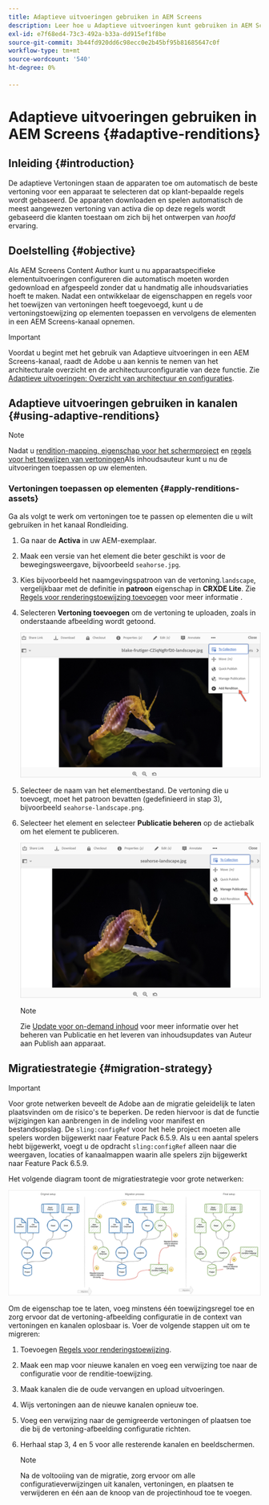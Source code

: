 ```yaml
---
title: Adaptieve uitvoeringen gebruiken in AEM Screens
description: Leer hoe u Adaptieve uitvoeringen kunt gebruiken in AEM Screens.
exl-id: e7f68ed4-73c3-492a-b33a-dd915ef1f8be
source-git-commit: 3b44fd920dd6c98ecc0e2b45bf95b81685647c0f
workflow-type: tm+mt
source-wordcount: '540'
ht-degree: 0%

---
```


# Adaptieve uitvoeringen gebruiken in AEM Screens {#adaptive-renditions}

## Inleiding {#introduction}

De adaptieve Vertoningen staan de apparaten toe om automatisch de beste vertoning voor een apparaat te selecteren dat op klant-bepaalde regels wordt gebaseerd. De apparaten downloaden en spelen automatisch de meest aangewezen vertoning van activa die op deze regels wordt gebaseerd die klanten toestaan om zich bij het ontwerpen van *hoofd* ervaring.

## Doelstelling {#objective}

Als AEM Screens Content Author kunt u nu apparaatspecifieke elementuitvoeringen configureren die automatisch moeten worden gedownload en afgespeeld zonder dat u handmatig alle inhoudsvariaties hoeft te maken.
Nadat een ontwikkelaar de eigenschappen en regels voor het toewijzen van vertoningen heeft toegevoegd, kunt u de vertoningstoewijzing op elementen toepassen en vervolgens de elementen in een AEM Screens-kanaal opnemen.

>[!IMPORTANT]
>Voordat u begint met het gebruik van Adaptieve uitvoeringen in een AEM Screens-kanaal, raadt de Adobe u aan kennis te nemen van het architecturale overzicht en de architectuurconfiguratie van deze functie. Zie [Adaptieve uitvoeringen: Overzicht van architectuur en configuraties](/help/user-guide/adaptive-renditions.md).

## Adaptieve uitvoeringen gebruiken in kanalen {#using-adaptive-renditions}

>[!NOTE]
>Nadat u [rendition-mapping, eigenschap voor het schermproject](/help/user-guide/adaptive-renditions.md#rendition-mapping-new) en [regels voor het toewijzen van vertoningen](/help/user-guide/adaptive-renditions.md#add-rendition-mapping-rules)Als inhoudsauteur kunt u nu de uitvoeringen toepassen op uw elementen.

### Vertoningen toepassen op elementen {#apply-renditions-assets}

Ga als volgt te werk om vertoningen toe te passen op elementen die u wilt gebruiken in het kanaal Rondleiding.

1. Ga naar de **Activa** in uw AEM-exemplaar.
1. Maak een versie van het element die beter geschikt is voor de bewegingsweergave, bijvoorbeeld `seahorse.jpg`.
1. Kies bijvoorbeeld het naamgevingspatroon van de vertoning.`landscape`, vergelijkbaar met de definitie in **patroon** eigenschap in **CRXDE Lite**. Zie [Regels voor renderingstoewijzing toevoegen](/help/user-guide/adaptive-renditions.md#add-rendition-mapping-rules) voor meer informatie .
1. Selecteren **Vertoning toevoegen** om de vertoning te uploaden, zoals in onderstaande afbeelding wordt getoond.

   ![afbeelding](/help/user-guide/assets/adaptive-renditions/manage-pub-asset2.png)

1. Selecteer de naam van het elementbestand. De vertoning die u toevoegt, moet het patroon bevatten (gedefinieerd in stap 3), bijvoorbeeld `seahorse-landscape.png`.
1. Selecteer het element en selecteer **Publicatie beheren** op de actiebalk om het element te publiceren.

   ![afbeelding](/help/user-guide/assets/adaptive-renditions/manage-pub-asset1.png)

   >[!NOTE]
   >Zie [Update voor on-demand inhoud](https://experienceleague.adobe.com/en/docs/experience-manager-screens/user-guide/authoring/content-updates/on-demand-content) voor meer informatie over het beheren van Publicatie en het leveren van inhoudsupdates van Auteur aan Publish aan apparaat.

## Migratiestrategie {#migration-strategy}

>[!IMPORTANT]
>Voor grote netwerken beveelt de Adobe aan de migratie geleidelijk te laten plaatsvinden om de risico&#39;s te beperken. De reden hiervoor is dat de functie wijzigingen kan aanbrengen in de indeling voor manifest en bestandsopslag. De `sling:configRef` voor het hele project moeten alle spelers worden bijgewerkt naar Feature Pack 6.5.9. Als u een aantal spelers hebt bijgewerkt, voegt u de opdracht `sling:configRef` alleen naar die weergaven, locaties of kanaalmappen waarin alle spelers zijn bijgewerkt naar Feature Pack 6.5.9.

Het volgende diagram toont de migratiestrategie voor grote netwerken:

![afbeelding](/help/user-guide/assets/adaptive-renditions/migration-strategy1.png)

Om de eigenschap toe te laten, voeg minstens één toewijzingsregel toe en zorg ervoor dat de vertoning-afbeelding configuratie in de context van vertoningen en kanalen oplosbaar is. Voer de volgende stappen uit om te migreren:

1. Toevoegen [Regels voor renderingstoewijzing](/help/user-guide/adaptive-renditions.md).
1. Maak een map voor nieuwe kanalen en voeg een verwijzing toe naar de configuratie voor de renditie-toewijzing.
1. Maak kanalen die de oude vervangen en upload uitvoeringen.
1. Wijs vertoningen aan de nieuwe kanalen opnieuw toe.
1. Voeg een verwijzing naar de gemigreerde vertoningen of plaatsen toe die bij de vertoning-afbeelding configuratie richten.
1. Herhaal stap 3, 4 en 5 voor alle resterende kanalen en beeldschermen.

   >[!NOTE]
   >Na de voltooiing van de migratie, zorg ervoor om alle configuratieverwijzingen uit kanalen, vertoningen, en plaatsen te verwijderen en één aan de knoop van de projectinhoud toe te voegen.
